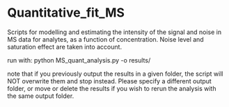# Quantitative_fit_MS
Scripts for modelling and estimating the intensity of the signal and noise in MS data for analytes, as a function of concentration. Noise level and saturation effect are taken into account.

run with:
python MS_quant_analysis.py -o results/

note that if you previously output the results in a given folder, the script will NOT overwrite them and stop instead.
Please specify a different output folder, or move or delete the results if you wish to rerun the analysis with the same output folder.
